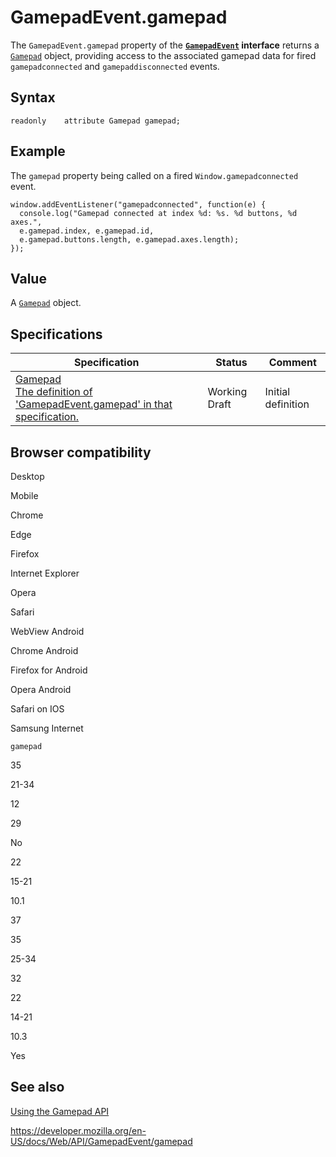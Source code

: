 # GamepadEvent.gamepad

The `GamepadEvent.gamepad` property of the **[`GamepadEvent`](../gamepadevent) interface** returns a [`Gamepad`](../gamepad) object, providing access to the associated gamepad data for fired `gamepadconnected` and `gamepaddisconnected` events.

## Syntax

    readonly    attribute Gamepad gamepad;

## Example

The `gamepad` property being called on a fired <span class="page-not-created">`Window.gamepadconnected`</span> event.

    window.addEventListener("gamepadconnected", function(e) {
      console.log("Gamepad connected at index %d: %s. %d buttons, %d axes.",
      e.gamepad.index, e.gamepad.id,
      e.gamepad.buttons.length, e.gamepad.axes.length);
    });

## Value

A [`Gamepad`](../gamepad) object.

## Specifications

<table><thead><tr class="header"><th>Specification</th><th>Status</th><th>Comment</th></tr></thead><tbody><tr class="odd"><td><a href="https://w3c.github.io/gamepad/#dom-gamepadevent-gamepad">Gamepad<br />
<span class="small">The definition of 'GamepadEvent.gamepad' in that specification.</span></a></td><td><span class="spec-wd">Working Draft</span></td><td>Initial definition</td></tr></tbody></table>

## Browser compatibility

Desktop

Mobile

Chrome

Edge

Firefox

Internet Explorer

Opera

Safari

WebView Android

Chrome Android

Firefox for Android

Opera Android

Safari on IOS

Samsung Internet

`gamepad`

35

21-34

12

29

No

22

15-21

10.1

37

35

25-34

32

22

14-21

10.3

Yes

## See also

[Using the Gamepad API](../gamepad_api/using_the_gamepad_api)

<a href="https://developer.mozilla.org/en-US/docs/Web/API/GamepadEvent/gamepad" class="_attribution-link">https://developer.mozilla.org/en-US/docs/Web/API/GamepadEvent/gamepad</a>
